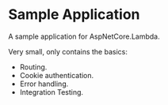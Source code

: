 # Sample Application

A sample application for AspNetCore.Lambda.

Very small, only contains the basics:

- Routing.
- Cookie authentication.
- Error handling.
- Integration Testing.